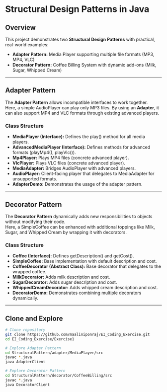 # Structural Design Patterns in Java

## Overview

This project demonstrates two **Structural Design Patterns** with practical, real-world examples:

* **Adapter Pattern:** Media Player supporting multiple file formats (MP3, MP4, VLC)  
* **Decorator Pattern:** Coffee Billing System with dynamic add-ons (Milk, Sugar, Whipped Cream)  

---

## Adapter Pattern

The **Adapter Pattern** allows incompatible interfaces to work together.  
Here, a simple AudioPlayer can play only MP3 files. By using an **Adapter**, it can also support MP4 and VLC formats through existing advanced players.

### Class Structure
- **MediaPlayer (Interface):** Defines the play() method for all media players.  
- **AdvancedMediaPlayer (Interface):** Defines methods for advanced formats (playMp4(), playVlc()).  
- **Mp4Player:** Plays MP4 files (concrete advanced player).  
- **VlcPlayer:** Plays VLC files (concrete advanced player).  
- **MediaAdapter:** Bridges AudioPlayer with advanced players.  
- **AudioPlayer:** Client-facing player that delegates to MediaAdapter for unsupported formats.  
- **AdapterDemo:** Demonstrates the usage of the adapter pattern.  


---

## Decorator Pattern

The **Decorator Pattern** dynamically adds new responsibilities to objects without modifying their code.  
Here, a SimpleCoffee can be enhanced with additional toppings like Milk, Sugar, and Whipped Cream by wrapping it with decorators.

### Class Structure
- **Coffee (Interface):** Defines getDescription() and getCost().  
- **SimpleCoffee:** Base implementation with default description and cost.  
- **CoffeeDecorator (Abstract Class):** Base decorator that delegates to the wrapped coffee.  
- **MilkDecorator:** Adds milk description and cost.  
- **SugarDecorator:** Adds sugar description and cost.  
- **WhippedCreamDecorator:** Adds whipped cream description and cost.  
- **DecoratorDemo:** Demonstrates combining multiple decorators dynamically.  


---

## Clone and Explore

```bash
# Clone repository
git clone https://github.com/maaliniponraj/EI_Coding_Exercise.git
cd EI_Coding_Exercise/Exercise1

# Explore Adapter Pattern
cd StructuralPattern/adapter/MediaPlayer/src
javac *.java
java AdapterClient

# Explore Decorator Pattern
cd StructuralPattern/decorator/CoffeeBilling/src
javac *.java
java DecoratorClient

